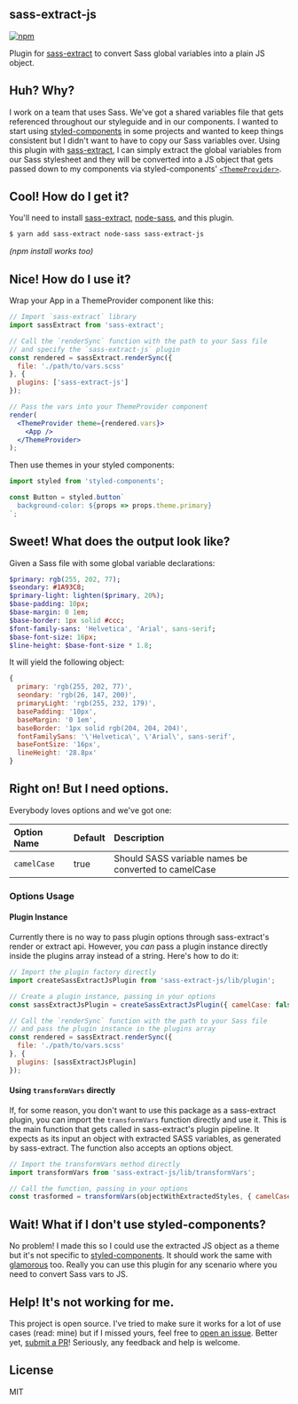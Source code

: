 sass-extract-js
---

[![npm](https://img.shields.io/npm/v/sass-extract-js.svg?style=flat-square)](http://www.npmjs.com/package/sass-extract-js)

Plugin for [sass-extract][sass-extract] to convert Sass global variables into a plain JS object.

## Huh? Why?

I work on a team that uses Sass. We've got a shared variables file that gets referenced throughout our styleguide and in our components. I wanted to start using [styled-components][] in some projects and wanted to keep things consistent but I didn't want to have to copy our Sass variables over. Using this plugin with [sass-extract][sass-extract], I can simply extract the global variables from our Sass stylesheet and they will be converted into a JS object that gets passed down to my components via styled-components' [`<ThemeProvider>`][theming].

## Cool! How do I get it?

You'll need to install [sass-extract][sass-extract], [node-sass][node-sass], and this plugin.

```sh
$ yarn add sass-extract node-sass sass-extract-js
```

*(npm install works too)*

## Nice! How do I use it?

Wrap your App in a ThemeProvider component like this:

```jsx
// Import `sass-extract` library
import sassExtract from 'sass-extract';

// Call the `renderSync` function with the path to your Sass file
// and specify the `sass-extract-js` plugin
const rendered = sassExtract.renderSync({
  file: './path/to/vars.scss'
}, {
  plugins: ['sass-extract-js']
});

// Pass the vars into your ThemeProvider component
render(
  <ThemeProvider theme={rendered.vars}>
    <App />
  </ThemeProvider>
);
```

Then use themes in your styled components:

```js
import styled from 'styled-components';

const Button = styled.button`
  background-color: ${props => props.theme.primary}
`;

```

## Sweet! What does the output look like?

Given a Sass file with some global variable declarations:

```sass
$primary: rgb(255, 202, 77);
$seondary: #1A93C8;
$primary-light: lighten($primary, 20%);
$base-padding: 10px;
$base-margin: 0 1em;
$base-border: 1px solid #ccc;
$font-family-sans: 'Helvetica', 'Arial', sans-serif;
$base-font-size: 16px;
$line-height: $base-font-size * 1.8;
```

It will yield the following object:

```js
{ 
  primary: 'rgb(255, 202, 77)',
  seondary: 'rgb(26, 147, 200)',
  primaryLight: 'rgb(255, 232, 179)',
  basePadding: '10px',
  baseMargin: '0 1em',
  baseBorder: '1px solid rgb(204, 204, 204)',
  fontFamilySans: '\'Helvetica\', \'Arial\', sans-serif',
  baseFontSize: '16px',
  lineHeight: '28.8px'
}
```

## Right on! But I need options.

Everybody loves options and we've got one:

Option Name | Default | Description 
:---------- | :------ | :----------
`camelCase` | true    | Should SASS variable names be converted to camelCase

### Options Usage

#### Plugin Instance

Currently there is no way to pass plugin options through sass-extract's render or extract api. However, you *can* pass a plugin instance directly inside the plugins array instead of a string. Here's how to do it:

```js
// Import the plugin factory directly
import createSassExtractJsPlugin from 'sass-extract-js/lib/plugin';

// Create a plugin instance, passing in your options
const sassExtractJsPlugin = createSassExtractJsPlugin({ camelCase: false });

// Call the `renderSync` function with the path to your Sass file
// and pass the plugin instance in the plugins array
const rendered = sassExtract.renderSync({
  file: './path/to/vars.scss'
}, {
  plugins: [sassExtractJsPlugin]
});

```

#### Using `transformVars` directly

If, for some reason, you don't want to use this package as a sass-extract plugin, you can import the `transformVars` function directly and use it. This is the main function that gets called in sass-extract's plugin pipeline. It expects as its input an object with extracted SASS variables, as generated by sass-extract. The function also accepts an options object.

```js
// Import the transformVars method directly
import transformVars from 'sass-extract-js/lib/transformVars';

// Call the function, passing in your options
const trasformed = transformVars(objectWithExtractedStyles, { camelCase: false });
```


## Wait! What if I don't use styled-components?

No problem! I made this so I could use the extracted JS object as a theme but it's not specific to [styled-components][styled-components]. It should work the same with [glamorous][glamorous] too. Really you can use this plugin for any scenario where you need to convert Sass vars to JS.

## Help! It's not working for me.

This project is open source. I've tried to make sure it works for a lot of use cases (read: mine) but if I missed yours, feel free to [open an issue][issues]. Better yet, [submit a PR][pr]! Seriously, any feedback and help is welcome.

## License

MIT

[issues]: https://github.com/adamgruber/sass-extract-js/issues
[pr]: https://github.com/adamgruber/sass-extract-js/pulls
[styled-components]: https://www.styled-components.com/
[theming]: https://www.styled-components.com/docs/advanced#theming
[node-sass]: https://github.com/sass/node-sass#options
[sass-extract]: https://github.com/jgranstrom/sass-extract
[glamorous]: https://github.com/paypal/glamorous
